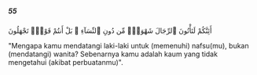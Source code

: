 ##### 55

<span class="ayah">أَئِنَّكُمْ لَتَأْتُونَ ٱلرِّجَالَ شَهْوَةًۭ مِّن دُونِ ٱلنِّسَآءِ ۚ بَلْ أَنتُمْ قَوْمٌۭ تَجْهَلُونَ</span>

<span class="ayah_translation">"Mengapa kamu mendatangi laki-laki untuk (memenuhi) nafsu(mu), bukan (mendatangi) wanita? Sebenarnya kamu adalah kaum yang tidak mengetahui (akibat perbuatanmu)".</span>
